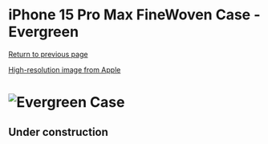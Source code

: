 # iPhone 15 Pro Max FineWoven Case - Evergreen

[Return to previous page](/iphone_15)

[High-resolution image from Apple](https://store.storeimages.cdn-apple.com/8756/as-images.apple.com/is//MT503?wid=4500&hei=4500&fmt=png)

# ![Evergreen Case](/everyphone/MT503.png)

## Under construction
